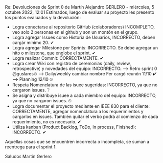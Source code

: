 Re: Devoluciones de Sprint 0
de Martín Alejandro GERLERO - miércoles, 5 octubre 2022, 12:01
Estimados,
luego de evaluar su proyecto les presento los puntos evaluados y la devolución:

- Logra conectarse al repositorio GitHub (colaboradores) INCOMPLETO, veo solo 2 personas en el github y son un montón en el grupo.
- Logra agregar Issues como Historia de Usuarios, INCORRECTO, deben cargár mínimo 20. ✔
- Logra agregar Milestone por Sprints: INCORRECTO. Se debe agregar un hito o milestone, que englobe el sprint. ✔
- Logra realizar Commit: CORRECTAMENTE. ✔
- Logra crear Wiki con registro de ceremonias (daily, review, retrospective) y novedades del equipo: INCORRECTO. 
   --> Retro sprint 0 @guslares⏲
   --> Daily/weekly cambiar nombre  Fer cargó reunón 11/10 ✔
   --> Planning 12/10 ⏲
- Respeta Nomenclatura de las isuee sugeridas: INCORRECTO, ya que no cargaron issues. ❔
- Se asigna y distribuye isuee a cada miembro del equipo: INCORRECTO, ya que no cargaron issues. ⏲
- Logra documentar el proyecto mediante en IEEE 830 para el cliente: CORRECTAMENTE, agregar nomenclatura a los requerimientos y
   cargarlos en issues. También quitar el verbo podrá al comienzo de cada requerimiento, no es necesario. ✔
- Utiliza kanban (Product Backlog, ToDo, In process, Finished): INCORRECTO.  ✔

Aquellas cosas que se encuentren incorrecta o incompleta, se suman a reentrega para el sprint 1.

Saludos
Martín Gerlero
